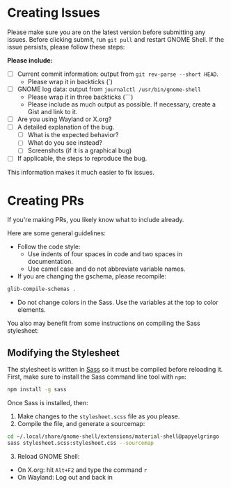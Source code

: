 # Creating Issues
Please make sure you are on the latest version before submitting any issues.
Before clicking submit, run `git pull` and restart GNOME Shell. If the issue persists, please follow these steps:

**Please include:**
+ [ ] Current commit information: output from `git rev-parse --short HEAD`.
  + Please wrap it in backticks (\`)
+ [ ] GNOME log data: output from `journalctl /usr/bin/gnome-shell`
  + Please wrap it in three backticks (\`\`\`)
  + Please include as much output as possible. If necessary, create a Gist and link to it.
+ [ ] Are you using Wayland or X.org?
+ [ ] A detailed explanation of the bug.
  + [ ] What is the expected behavior?
  + [ ] What do you see instead?
  + [ ] Screenshots (if it is a graphical bug)
+ [ ] If applicable, the steps to reproduce the bug.

This information makes it much easier to fix issues.

# Creating PRs
If you're making PRs, you likely know what to include already.

Here are some general guidelines:
+ Follow the code style:
  + Use indents of four spaces in code and two spaces in documentation.
  + Use camel case and do not abbreviate variable names.
+ If you are changing the gschema, please recompile:
```bash
glib-compile-schemas .
```
+ Do not change colors in the Sass. Use the variables at the top to color elements.

You also may benefit from some instructions on compiling the Sass stylesheet:

## Modifying the Stylesheet
The stylesheet is written in [Sass](https://sass-lang.com) so it must be compiled before reloading it.
First, make sure to install the Sass command line tool with `npm`:
```bash
npm install -g sass
```
Once Sass is installed, then:
1) Make changes to the `stylesheet.scss` file as you please.
2) Compile the file, and generate a sourcemap:
```bash
cd ~/.local/share/gnome-shell/extensions/material-shell@papyelgringo
sass stylesheet.scss:stylesheet.css --sourcemap
```
3) Reload GNOME Shell:
  + On X.org: hit `Alt+F2` and type the command `r`
  + On Wayland: Log out and back in
